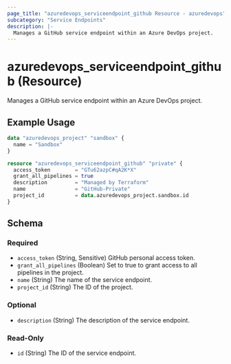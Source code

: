 ```yaml
---
page_title: "azuredevops_serviceendpoint_github Resource - azuredevops"
subcategory: "Service Endpoints"
description: |-
  Manages a GitHub service endpoint within an Azure DevOps project.
---
```


# azuredevops_serviceendpoint_github (Resource)

Manages a GitHub service endpoint within an Azure DevOps project.

## Example Usage

```terraform
data "azuredevops_project" "sandbox" {
  name = "Sandbox"
}

resource "azuredevops_serviceendpoint_github" "private" {
  access_token        = "GTu62azpC#qA2K*X"
  grant_all_pipelines = true
  description         = "Managed by Terraform"
  name                = "GitHub-Private"
  project_id          = data.azuredevops_project.sandbox.id
}
```

<!-- schema generated by tfplugindocs -->
## Schema

### Required

- `access_token` (String, Sensitive) GitHub personal access token.
- `grant_all_pipelines` (Boolean) Set to true to grant access to all pipelines in the project.
- `name` (String) The name of the service endpoint.
- `project_id` (String) The ID of the project.

### Optional

- `description` (String) The description of the service endpoint.

### Read-Only

- `id` (String) The ID of the service endpoint.
